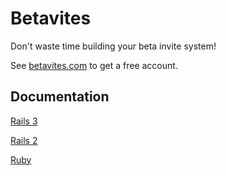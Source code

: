 # Betavites

Don't waste time building your beta invite system!

See [betavites.com](http://www.betavites.com) to get a free account.

## Documentation

[Rails 3](http://www.betavites.com/docs/rails3)

[Rails 2](http://www.betavites.com/docs/rails2)

[Ruby](http://www.betavites.com/docs/ruby)
